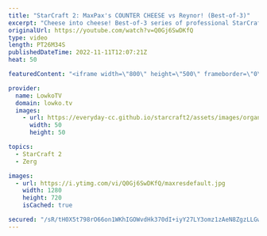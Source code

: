 ```yaml
---
title: "StarCraft 2: MaxPax's COUNTER CHEESE vs Reynor! (Best-of-3)"
excerpt: "Cheese into cheese! Best-of-3 series of professional StarCraft 2 between Reynor and MaxPax. This series was recently played during the Champion's Cup tournament and features a lot of unconventional build orders.  Support my work on Patreon: https://www.patreon.com/lowkotv Become a YouTube member: https://lowko.tv/join"
originalUrl: https://youtube.com/watch?v=Q0Gj6SwDKfQ
type: video
length: PT26M34S
publishedDateTime: 2022-11-11T12:07:21Z
heat: 50

featuredContent: "<iframe width=\"800\" height=\"500\" frameborder=\"0\" src=\"https://www.youtube.com/embed/Q0Gj6SwDKfQ\" allow=\"accelerometer; autoplay; encrypted-media; gyroscope; picture-in-picture\" allowfullscreen></iframe>"

provider:
  name: LowkoTV
  domain: lowko.tv
  images:
    - url: https://everyday-cc.github.io/starcraft2/assets/images/organizations/lowko.tv-50x50.jpg
      width: 50
      height: 50

topics:
  - StarCraft 2
  - Zerg

images:
  - url: https://i.ytimg.com/vi/Q0Gj6SwDKfQ/maxresdefault.jpg
    width: 1280
    height: 720
    isCached: true

secured: "/sR/tH0X5t798rO66on1WKhIGOWvdHk370dI+iyY27LY3omz1zAeN8ZgzLLGwT5BzWezqc9M8lZWWe2zVhKgTMRTH5Deasqs93VAwlO7SQgBrJbXhQpE5QRprXKnlz3i1wt24xAA2++zNRBdwDEzol4il9Oedb9135WG6j3gUCLn7dOVyZeqAGqo1yPOBIOhOzfi2vnsEFaAmAURc4hw80aIGzWQa31tbK/sLmCi60qzmbiLJUrjK1rsx1cfjAvAAN1YwI83tf1fX2SAv1oc+F4TIjPHSOxGrd98jzgunkJCZ0vOSsfgBS2hTXrBX68vVNXNC7Ldzf54Emb2qebzWFFQgacAeode6GMpBbYxtUT95+oD8mkoSM5uOxIk78k8MEye82IEQIzYTOgYOkplI2EWTsCs5s7TJMp/oAvVVd8=;Ko5iqrBJkQr6fdbyEqJl+A=="
---
```


